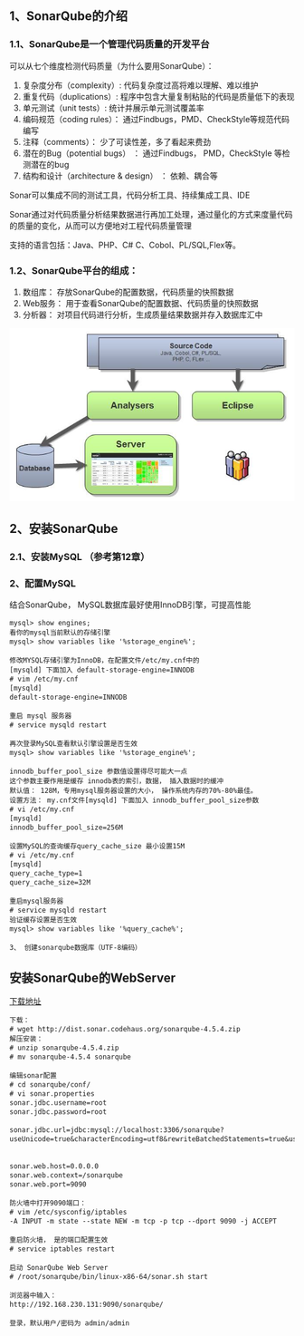 ## 1、SonarQube的介绍

### 1.1、SonarQube是一个管理代码质量的开发平台

可以从七个维度检测代码质量（为什么要用SonarQube）：
1. 复杂度分布（complexity）: 代码复杂度过高将难以理解、难以维护
2. 重复代码（duplications）: 程序中包含大量复制粘贴的代码是质量低下的表现
3. 单元测试（unit tests）: 统计并展示单元测试覆盖率
4. 编码规范（coding rules）： 通过Findbugs，PMD、CheckStyle等规范代码编写
5. 注释（comments）： 少了可读性差，多了看起来费劲
6. 潜在的Bug（potential bugs） ： 通过Findbugs， PMD，CheckStyle 等检测潜在的bug
7. 结构和设计（architecture & design） ： 依赖、耦合等

Sonar可以集成不同的测试工具，代码分析工具、持续集成工具、IDE

Sonar通过对代码质量分析结果数据进行再加工处理，通过量化的方式来度量代码的质量的变化，从而可以方便地对工程代码质量管理

支持的语言包括：Java、PHP、C# C、Cobol、PL/SQL,Flex等。

### 1.2、SonarQube平台的组成：
1. 数组库： 存放SonarQube的配置数据，代码质量的快照数据
2. Web服务： 用于查看SonarQube的配置数据、代码质量的快照数据
3. 分析器： 对项目代码进行分析，生成质量结果数据并存入数据库汇中

![sonar架构图](img/sonar架构图.png)

## 2、安装SonarQube

### 2.1、安装MySQL （参考第12章）

### 2、配置MySQL
结合SonarQube， MySQL数据库最好使用InnoDB引擎，可提高性能
````
mysql> show engines;
看你的mysql当前默认的存储引擎
mysql> show variables like '%storage_engine%';

修改MYSQL存储引擎为InnoDB，在配置文件/etc/my.cnf中的
[mysqld] 下面加入 default-storage-engine=INNODB
# vim /etc/my.cnf
[mysqld]
default-storage-engine=INNODB

重启 mysql 服务器
# service mysqld restart

再次登录MySQL查看默认引擎设置是否生效
mysql> show variables like '%storage_engine%';

innodb_buffer_pool_size 参数值设置得尽可能大一点
这个参数主要作用是缓存 innodb表的索引，数据， 插入数据时的缓冲
默认值： 128M，专用mysql服务器设置的大小， 操作系统内存的70%-80%最佳。
设置方法： my.cnf文件[mysqld] 下面加入 innodb_buffer_pool_size参数
# vi /etc/my.cnf
[mysqld]
innodb_buffer_pool_size=256M

设置MySQL的查询缓存query_cache_size 最小设置15M
# vi /etc/my.cnf
[mysqld]
query_cache_type=1
query_cache_size=32M

重启mysql服务器
# service mysqld restart
验证缓存设置是否生效
mysql> show variables like '%query_cache%';

3、 创建sonarqube数据库（UTF-8编码）
````

## 安装SonarQube的WebServer
[下载地址](http://www.sonarqube.org/downloads)
````
下载：
# wget http://dist.sonar.codehaus.org/sonarqube-4.5.4.zip
解压安装：
# unzip sonarqube-4.5.4.zip
# mv sonarqube-4.5.4 sonarqube

编辑sonar配置
# cd sonarqube/conf/
# vi sonar.properties
sonar.jdbc.username=root
sonar.jdbc.password=root

sonar.jdbc.url=jdbc:mysql://localhost:3306/sonarqube?useUnicode=true&characterEncoding=utf8&rewriteBatchedStatements=true&useConfigs=maxPerformance


sonar.web.host=0.0.0.0
sonar.web.context=/sonarqube
sonar.web.port=9090

防火墙中打开9090端口：
# vim /etc/sysconfig/iptables
-A INPUT -m state --state NEW -m tcp -p tcp --dport 9090 -j ACCEPT

重启防火墙， 是的端口配置生效
# service iptables restart

启动 SonarQube Web Server
# /root/sonarqube/bin/linux-x86-64/sonar.sh start

浏览器中输入：
http://192.168.230.131:9090/sonarqube/

登录，默认用户/密码为 admin/admin

````


